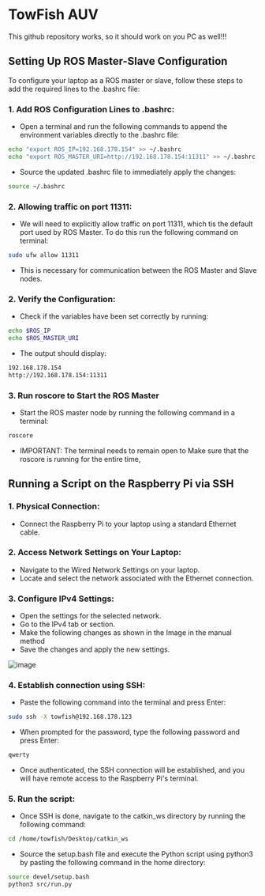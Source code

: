 # TowFish AUV

This github repository works, so it should work on you PC as well!!!

## Setting Up ROS Master-Slave Configuration

To configure your laptop as a ROS master or slave, follow these steps to add the required lines to the .bashrc file:

### 1. Add ROS Configuration Lines to .bashrc:
- Open a terminal and run the following commands to append the environment variables directly to the .bashrc file:

```bash
echo "export ROS_IP=192.168.178.154" >> ~/.bashrc
echo "export ROS_MASTER_URI=http://192.168.178.154:11311" >> ~/.bashrc
```

- Source the updated .bashrc file to immediately apply the changes:

```bash
source ~/.bashrc
```

### 2. Allowing traffic on port 11311:
- We will need to explicitly allow traffic on port 11311, which tis the default port used by ROS Master. To do this run the following command on terminal:

```bash
sudo ufw allow 11311
```
- This is necessary for communication between the ROS Master and Slave nodes.

### 2. Verify the Configuration:
- Check if the variables have been set correctly by running:

```bash
echo $ROS_IP
echo $ROS_MASTER_URI
```

- The output should display:
```bash
192.168.178.154
http://192.168.178.154:11311
```

### 3. Run roscore to Start the ROS Master

- Start the ROS master node by running the following command in a terminal:
```bash
roscore
```
- IMPORTANT: The terminal needs to remain open to Make sure that the roscore is running for the entire time, 

## Running a Script on the Raspberry Pi via SSH

### 1. Physical Connection:
- Connect the Raspberry Pi to your laptop using a standard Ethernet cable.

### 2. Access Network Settings on Your Laptop:
- Navigate to the Wired Network Settings on your laptop.
- Locate and select the network associated with the Ethernet connection.

### 3. Configure IPv4 Settings:
- Open the settings for the selected network.
- Go to the IPv4 tab or section.
- Make the following changes as shown in the Image in the manual method
- Save the changes and apply the new settings.

![image](https://github.com/user-attachments/assets/4aa04a6e-1bcc-4dfd-bf40-ce31e1cdc48a)

### 4. Establish connection using SSH:
- Paste the following command into the terminal and press Enter:

```bash
sudo ssh -X towfish@192.168.178.123
```

- When prompted for the password, type the following password and press Enter:

```bash
qwerty
```
- Once authenticated, the SSH connection will be established, and you will have remote access to the Raspberry Pi's terminal.

### 5. Run the script:

- Once SSH is done, navigate to the catkin_ws directory by running the following command:
```bash
cd /home/towfish/Desktop/catkin_ws
```

- Source the setup.bash file and execute the Python script using python3 by pasting the following command in the home directory:
```bash
source devel/setup.bash
python3 src/run.py
```













